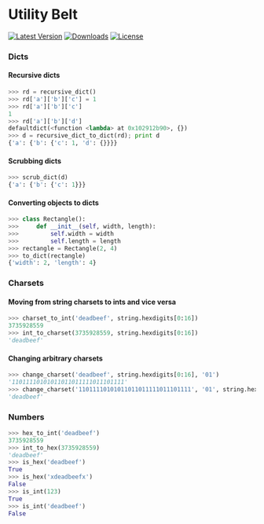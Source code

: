 Utility Belt
=============

[![Latest Version](https://pypip.in/version/utilitybelt/badge.svg)](https://pypi.python.org/pypi/utilitybelt/)
[![Downloads](https://pypip.in/download/utilitybelt/badge.svg)](https://pypi.python.org/pypi/utilitybelt/)
[![License](https://pypip.in/license/utilitybelt/badge.svg)](https://pypi.python.org/pypi/utilitybelt>/)

### Dicts

#### Recursive dicts

```python
>>> rd = recursive_dict()
>>> rd['a']['b']['c'] = 1
>>> rd['a']['b']['c']
1
>>> rd['a']['b']['d']
defaultdict(<function <lambda> at 0x102912b90>, {})
>>> d = recursive_dict_to_dict(rd); print d
{'a': {'b': {'c': 1, 'd': {}}}}
```

#### Scrubbing dicts

```python
>>> scrub_dict(d)
{'a': {'b': {'c': 1}}}
```

#### Converting objects to dicts

```python
>>> class Rectangle():
>>>     def __init__(self, width, length):
>>>         self.width = width
>>>         self.length = length
>>> rectangle = Rectangle(2, 4)
>>> to_dict(rectangle)
{'width': 2, 'length': 4}
```

### Charsets

#### Moving from string charsets to ints and vice versa

```python
>>> charset_to_int('deadbeef', string.hexdigits[0:16])
3735928559
>>> int_to_charset(3735928559, string.hexdigits[0:16])
'deadbeef'
```

#### Changing arbitrary charsets

```python
>>> change_charset('deadbeef', string.hexdigits[0:16], '01')
'11011110101011011011111011101111'
>>> change_charset('11011110101011011011111011101111', '01', string.hexdigits[0:16])
'deadbeef'
```

### Numbers

```python
>>> hex_to_int('deadbeef')
3735928559
>>> int_to_hex(3735928559)
'deadbeef'
>>> is_hex('deadbeef')
True
>>> is_hex('xdeadbeefx')
False
>>> is_int(123)
True
>>> is_int('deadbeef')
False
```

